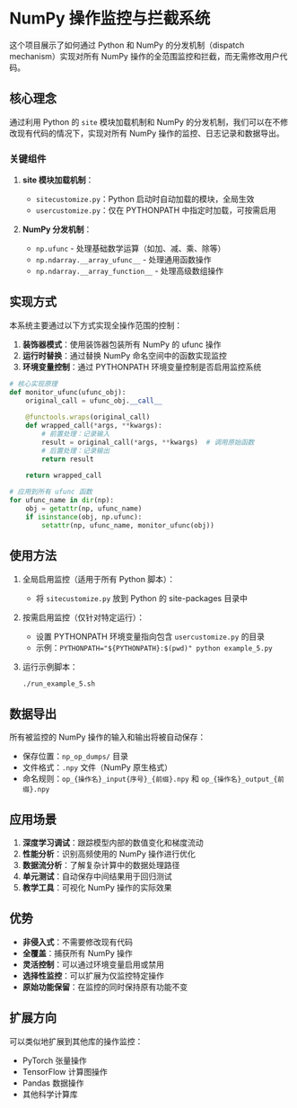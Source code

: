 # NumPy 操作监控与拦截系统

这个项目展示了如何通过 Python 和 NumPy 的分发机制（dispatch mechanism）实现对所有 NumPy 操作的全范围监控和拦截，而无需修改用户代码。

## 核心理念

通过利用 Python 的 `site` 模块加载机制和 NumPy 的分发机制，我们可以在不修改现有代码的情况下，实现对所有 NumPy 操作的监控、日志记录和数据导出。

### 关键组件

1. **site 模块加载机制**：
   - `sitecustomize.py`：Python 启动时自动加载的模块，全局生效
   - `usercustomize.py`：仅在 PYTHONPATH 中指定时加载，可按需启用

2. **NumPy 分发机制**：
   - `np.ufunc` - 处理基础数学运算（如加、减、乘、除等）
   - `np.ndarray.__array_ufunc__` - 处理通用函数操作
   - `np.ndarray.__array_function__` - 处理高级数组操作

## 实现方式

本系统主要通过以下方式实现全操作范围的控制：

1. **装饰器模式**：使用装饰器包装所有 NumPy 的 ufunc 操作
2. **运行时替换**：通过替换 NumPy 命名空间中的函数实现监控
3. **环境变量控制**：通过 PYTHONPATH 环境变量控制是否启用监控系统

```python
# 核心实现原理
def monitor_ufunc(ufunc_obj):
    original_call = ufunc_obj.__call__
    
    @functools.wraps(original_call)
    def wrapped_call(*args, **kwargs):
        # 前置处理：记录输入
        result = original_call(*args, **kwargs)  # 调用原始函数
        # 后置处理：记录输出
        return result
    
    return wrapped_call

# 应用到所有 ufunc 函数
for ufunc_name in dir(np):
    obj = getattr(np, ufunc_name)
    if isinstance(obj, np.ufunc):
        setattr(np, ufunc_name, monitor_ufunc(obj))
```

## 使用方法

1. 全局启用监控（适用于所有 Python 脚本）：
   - 将 `sitecustomize.py` 放到 Python 的 site-packages 目录中

2. 按需启用监控（仅针对特定运行）：
   - 设置 PYTHONPATH 环境变量指向包含 `usercustomize.py` 的目录
   - 示例：`PYTHONPATH="${PYTHONPATH}:$(pwd)" python example_5.py`

3. 运行示例脚本：
   ```bash
   ./run_example_5.sh
   ```

## 数据导出

所有被监控的 NumPy 操作的输入和输出将被自动保存：

- 保存位置：`np_op_dumps/` 目录
- 文件格式：`.npy` 文件（NumPy 原生格式）
- 命名规则：`op_{操作名}_input{序号}_{前缀}.npy` 和 `op_{操作名}_output_{前缀}.npy`

## 应用场景

1. **深度学习调试**：跟踪模型内部的数值变化和梯度流动
2. **性能分析**：识别高频使用的 NumPy 操作进行优化
3. **数据流分析**：了解复杂计算中的数据处理路径
4. **单元测试**：自动保存中间结果用于回归测试
5. **教学工具**：可视化 NumPy 操作的实际效果

## 优势

- **非侵入式**：不需要修改现有代码
- **全覆盖**：捕获所有 NumPy 操作
- **灵活控制**：可以通过环境变量启用或禁用
- **选择性监控**：可以扩展为仅监控特定操作
- **原始功能保留**：在监控的同时保持原有功能不变

## 扩展方向

可以类似地扩展到其他库的操作监控：
- PyTorch 张量操作
- TensorFlow 计算图操作
- Pandas 数据操作
- 其他科学计算库 